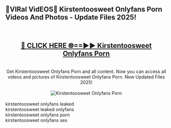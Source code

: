 <h2>🔴VIRal VidEOS🔴 Kirstentoosweet Onlyfans Porn Videos And Photos - Update Files 2025!</h2>
<br>
<div align="center">
<h2><a href="https://virallinks.top/odZfE0" rel="nofollow">🔴 CLICK HERE 🌐==►► Kirstentoosweet Onlyfans Porn</a></h2>
<br>
Get Kirstentoosweet Onlyfans Porn and all content. Now you can access all videos and pictures of Kirstentoosweet Onlyfans Porn. New Updated Files 2025!
<br>
<br>
<a href="https://virallinks.top/odZfE0" rel="nofollow" data-target="animated-image.originalLink"><img src="https://i.imgur.com/dJHk4Zq.gif)" alt="Kirstentoosweet Onlyfans Porn" style="max-width: 100%; display: inline-block;" data-target="animated-image.originalImage"></a>
</div>
<br>
kirstentoosweet onlyfans leaked<br>
kirstentoosweet leaked onlyfans<br>
kirstentoosweet onlyfans porn<br>
kirstentoosweet onlyfans sex